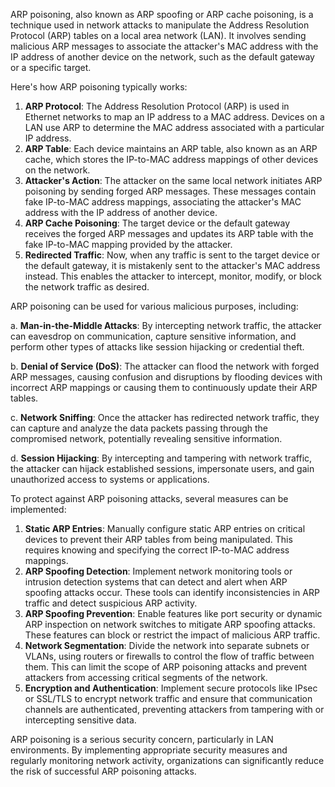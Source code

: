 ARP poisoning, also known as ARP spoofing or ARP cache poisoning, is a technique used in network attacks to manipulate the Address Resolution Protocol (ARP) tables on a local area network (LAN). It involves sending malicious ARP messages to associate the attacker's MAC address with the IP address of another device on the network, such as the default gateway or a specific target.

Here's how ARP poisoning typically works:

1.  **ARP Protocol**: The Address Resolution Protocol (ARP) is used in Ethernet networks to map an IP address to a MAC address. Devices on a LAN use ARP to determine the MAC address associated with a particular IP address.
2.  **ARP Table**: Each device maintains an ARP table, also known as an ARP cache, which stores the IP-to-MAC address mappings of other devices on the network.
3.  **Attacker's Action**: The attacker on the same local network initiates ARP poisoning by sending forged ARP messages. These messages contain fake IP-to-MAC address mappings, associating the attacker's MAC address with the IP address of another device.
4.  **ARP Cache Poisoning**: The target device or the default gateway receives the forged ARP messages and updates its ARP table with the fake IP-to-MAC mapping provided by the attacker.
5.  **Redirected Traffic**: Now, when any traffic is sent to the target device or the default gateway, it is mistakenly sent to the attacker's MAC address instead. This enables the attacker to intercept, monitor, modify, or block the network traffic as desired.

ARP poisoning can be used for various malicious purposes, including:

a. **Man-in-the-Middle Attacks**: By intercepting network traffic, the attacker can eavesdrop on communication, capture sensitive information, and perform other types of attacks like session hijacking or credential theft.

b. **Denial of Service (DoS)**: The attacker can flood the network with forged ARP messages, causing confusion and disruptions by flooding devices with incorrect ARP mappings or causing them to continuously update their ARP tables.

c. **Network Sniffing**: Once the attacker has redirected network traffic, they can capture and analyze the data packets passing through the compromised network, potentially revealing sensitive information.

d. **Session Hijacking**: By intercepting and tampering with network traffic, the attacker can hijack established sessions, impersonate users, and gain unauthorized access to systems or applications.

To protect against ARP poisoning attacks, several measures can be implemented:

1.  **Static ARP Entries**: Manually configure static ARP entries on critical devices to prevent their ARP tables from being manipulated. This requires knowing and specifying the correct IP-to-MAC address mappings.
2.  **ARP Spoofing Detection**: Implement network monitoring tools or intrusion detection systems that can detect and alert when ARP spoofing attacks occur. These tools can identify inconsistencies in ARP traffic and detect suspicious ARP activity.
3.  **ARP Spoofing Prevention**: Enable features like port security or dynamic ARP inspection on network switches to mitigate ARP spoofing attacks. These features can block or restrict the impact of malicious ARP traffic.
4.  **Network Segmentation**: Divide the network into separate subnets or VLANs, using routers or firewalls to control the flow of traffic between them. This can limit the scope of ARP poisoning attacks and prevent attackers from accessing critical segments of the network.
5.  **Encryption and Authentication**: Implement secure protocols like IPsec or SSL/TLS to encrypt network traffic and ensure that communication channels are authenticated, preventing attackers from tampering with or intercepting sensitive data.

ARP poisoning is a serious security concern, particularly in LAN environments. By implementing appropriate security measures and regularly monitoring network activity, organizations can significantly reduce the risk of successful ARP poisoning attacks.